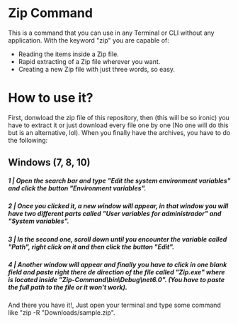 # Zip Command

This is a command that you can use in any Terminal or CLI without any application. With the keyword "zip" you are capable of:

- Reading the items inside a Zip file.
- Rapid extracting of a Zip file wherever you want.
- Creating a new Zip file with just three words, so easy.

# How to use it?

First, donwload the zip file of this repository, then (this will be so ironic) you have to extract it or just download every file one by one (No one will do this but is an alternative, lol). When you finally have the archives, you have to do the following:

## Windows (7, 8, 10)

##### 1 | Open the search bar and type "Edit the system environment variables" and click the button "Environment variables".

##### 2 | Once you clicked it, a new window will appear, in that window you will have two different parts called "User variables for administrador" and "System variables".

##### 3 | In the second one, scroll down until you encounter the variable called "Path", right click on it and then click the button "Edit".

##### 4 | Another window will appear and finally you have to click in one blank field and paste right there de direction of the file called "Zip.exe" where is located inside "Zip-Command\bin\Debug\net6.0\". (You have to paste the full path to the file or it won't work).

And there you have it!, Just open your terminal and type some command like "zip -R "Downloads/sample.zip".

